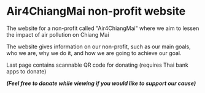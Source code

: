 # Air4ChiangMai non-profit website

The website for a non-profit called "Air4ChiangMai" where we aim to lessen the impact of air pollution on Chiang Mai

The website gives information on our non-profit, such as our main goals, who we are, why we do it, and how we are going to achieve our goal.

Last page contains scannable QR code for donating (requires Thai bank apps to donate)

***(Feel free to donate while viewing if you would like to support our cause)***